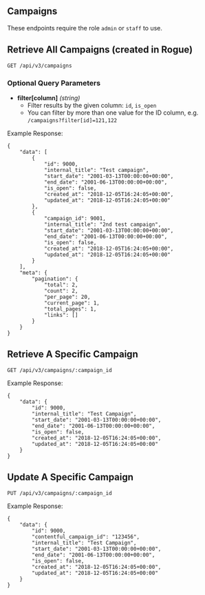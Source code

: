 ## Campaigns

These endpoints require the role `admin` or `staff` to use.

## Retrieve All Campaigns (created in Rogue)

```
GET /api/v3/campaigns
```

### Optional Query Parameters

- **filter[column]** _(string)_
  - Filter results by the given column: `id`, `is_open`
  - You can filter by more than one value for the ID column, e.g. `/campaigns?filter[id]=121,122`

Example Response:

```
{
    "data": [
        {
            "id": 9000,
            "internal_title": "Test campaign",
            "start_date": "2001-03-13T00:00:00+00:00",
            "end_date": "2001-06-13T00:00:00+00:00",
            "is_open": false,
            "created_at": "2018-12-05T16:24:05+00:00",
            "updated_at": "2018-12-05T16:24:05+00:00"
        },
        {
            "campaign_id": 9001,
            "internal_title": "2nd test campaign",
            "start_date": "2001-03-13T00:00:00+00:00",
            "end_date": "2001-06-13T00:00:00+00:00",
            "is_open": false,
            "created_at": "2018-12-05T16:24:05+00:00",
            "updated_at": "2018-12-05T16:24:05+00:00"
        }
    ],
    "meta": {
        "pagination": {
            "total": 2,
            "count": 2,
            "per_page": 20,
            "current_page": 1,
            "total_pages": 1,
            "links": []
        }
    }
}
```

## Retrieve A Specific Campaign

```
GET /api/v3/campaigns/:campaign_id
```

Example Response:

```
{
    "data": {
        "id": 9000,
        "internal_title": "Test Campaign",
        "start_date": "2001-03-13T00:00:00+00:00",
        "end_date": "2001-06-13T00:00:00+00:00",
        "is_open": false,
        "created_at": "2018-12-05T16:24:05+00:00",
        "updated_at": "2018-12-05T16:24:05+00:00"
    }
}
```

## Update A Specific Campaign

```
PUT /api/v3/campaigns/:campaign_id
```

Example Response:

```
{
    "data": {
        "id": 9000,
        "contentful_campaign_id": "123456",
        "internal_title": "Test Campaign",
        "start_date": "2001-03-13T00:00:00+00:00",
        "end_date": "2001-06-13T00:00:00+00:00",
        "is_open": false,
        "created_at": "2018-12-05T16:24:05+00:00",
        "updated_at": "2018-12-05T16:24:05+00:00"
    }
}
```
